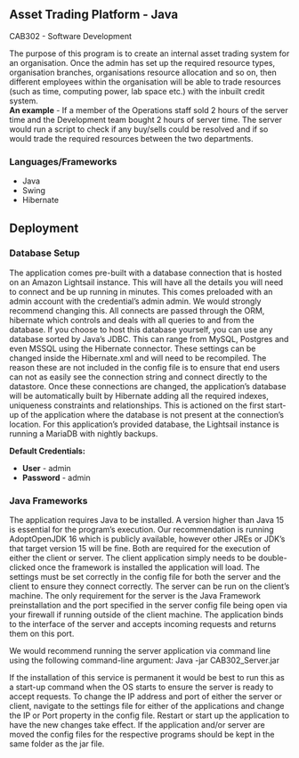 ## Asset Trading Platform - Java
CAB302 - Software Development



The purpose of this program is to create an internal asset trading system for an organisation. Once the admin has set up the required resource types, organisation branches, organisations resource allocation and so on, then different employees within the organisation will be able to trade resources (such as time, computing power, lab space etc.) with the inbuilt credit system.  
**An example** - If a member of the Operations staff sold 2 hours of the server time and the Development team bought 2 hours of server time. The server would run a script to check if any buy/sells could be resolved and if so would trade the required resources between the two departments.

### Languages/Frameworks
- Java
- Swing
- Hibernate

## Deployment 
### Database Setup
The application comes pre-built with a database connection that is hosted on an Amazon Lightsail instance. This will have all the details you will need to connect and be up running in minutes. This comes preloaded with an admin account with the credential’s admin admin. We would strongly recommend changing this.
All connects are passed through the ORM, hibernate which controls and deals with all queries to and from the database. If you choose to host this database yourself, you can use any database sorted by Java’s JDBC. This can range from MySQL, Postgres and even MSSQL using the Hibernate connector.
These settings can be changed inside the Hibernate.xml and will need to be recompiled. The reason these are not included in the config file is to ensure that end users can not as easily see the connection string and connect directly to the datastore.
Once these connections are changed, the application’s database will be automatically built by Hibernate adding all the required indexes, uniqueness constraints and relationships. This is actioned on the first start-up of the application where the database is not present at the connection’s location.
For this application’s provided database, the Lightsail instance is running a MariaDB with nightly backups.

**Default Credentials:**
- **User** - admin
- **Password** - admin

### Java Frameworks
The application requires Java to be installed. A version higher than Java 15 is essential for the program’s execution. Our recommendation is running AdoptOpenJDK 16 which is publicly available, however other JREs or JDK’s that target version 15 will be fine. Both are required for the execution of either the client or server.
The client application simply needs to be double-clicked once the framework is installed the application will load. The settings must be set correctly in the config file for both the server and the client to ensure they connect correctly. The server can be run on the client’s machine. The only requirement for the server is the Java Framework preinstallation and the port specified in the server config file being open via your firewall if running outside of the client machine.
The application binds to the interface of the server and accepts incoming requests and returns them on this port.

We would recommend running the server application via command line using the following command-line argument:
 Java -jar CAB302_Server.jar
 
If the installation of this service is permanent it would be best to run this as a start-up command when the OS starts to ensure the server is ready to accept requests.
To change the IP address and port of either the server or client, navigate to the settings file for either of the applications and change the IP or Port property in the config file. Restart or start up the application to have the new changes take effect.
If the application and/or server are moved the config files for the respective programs should be kept in the same folder as the jar file.
